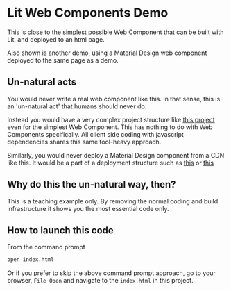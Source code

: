 # Lit Web Components Demo
This is close to the simplest possible Web Component that can be built with Lit, and deployed to an html page.

Also shown is another demo, using a Material Design web component deployed to the same page as a demo.

## Un-natural acts

You would never write a real web component like this. In that sense, this is an 'un-natural act' that humans should never do.

Instead you would have a very complex project structure like [this project](https://github.com/CodersCampus/WebComponentStarterExampleTypeScript) even for the simplest Web Component. This has nothing to do with Web Components specifically. All client side coding with javascript dependencies shares this same tool-heavy approach.

Similarly, you would never deploy a Material Design component from a CDN like this. It would be a part of a deployment structure such as [this](https://github.com/CodersCampus/WebComponentStarterExampleTypeScript) or [this](https://github.com/CodersCampus/11tyStarterExample)

## Why do this the un-natural way, then?

This is a teaching example only. By removing the normal coding and build infrastructure it shows you the most essential code only.


## How to launch this code

From the command prompt

```bash
open index.html
```

Or if you prefer to skip the above command prompt approach, go to your browser, `File Open` and navigate to the `index.html` in this project.

